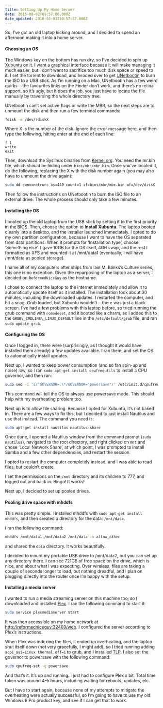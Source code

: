 ```yaml
---
title: Setting Up My Home Server
date: 2015-08-02T09:57:00.000Z
date_updated: 2018-03-03T10:57:37.000Z
---
```


So, I’ve got an old laptop kicking around, and I decided to spend an afternoon making it into a home server.

#### Choosing an OS

The Windows key on the bottom has run dry, so I’ve decided to spin up [Xubuntu](http://xubuntu.org/getxubuntu/) on it. I want a graphical interface because it will make managing it much easier, but I don’t want to sacrifice too much disk space or speed to it. I set the torrent to download, and headed over to get [UNetbootin](http://unetbootin.github.io) to burn the ISO to a USB stick. As I’m running on a Mac, UNetbootin has a few weird quirks — the favourites links on the Finder don’t work, and there’s no retina support, so it’s ugly, but it does the job, you just have to locate the file manually by traversing the whole directory tree.

UNetbootin can’t set active flags or write the MBR, so the next steps are to unmount the disk and then run a few terminal commands:

```bash
fdisk -e /dev/rdiskX
```

Where X is the number of the disk. Ignore the error message here, and then type the following, hitting enter at the end of each line:

```fdisk
f 1
write
exit
```

Then, download the Syslinux binaries from [Kernel.org](https://www.kernel.org/pub/linux/utils/boot/syslinux/). You need the mr.bin file, which should be hiding under `bios/mbr/mbr.bin`. Once you’ve located it, do the following, replacing the X with the disk number again (you may also have to unmount the drive again):

```bash
sudo dd conv=notrunc bs=440 count=1 if=bios/mbr/mbr.bin of=/dev/diskX
```

Then follow the instructions on UNetbootin to burn the ISO file to an external drive. The whole process should only take a few minutes.

#### Installing the OS

I booted up the old laptop from the USB stick by setting it to the first priority in the BIOS. Then, choose the option to **Install Xubuntu**. The laptop booted cleanly into a desktop, and the installer launched immediately. I opted to do my own partition configuration, because I want to have the OS separated from data partitions. When it prompts for ‘Installation type’, choose ‘Something else’. I gave 10GB for the OS itself, 4GB swap, and the rest I formatted as XFS and mounted it at /mnt/data1 (eventually, I will have /mnt/data as pooled storage).

I name all of my computers after ships from Iain M. Banks’s Culture series, this one is no exception. Given the repurposing of the laptop as a server, I decided on `ReformedNiceGuy` as the hostname.

I chose to connect the laptop to the internet immediately and allow it to automatically update itself as it installed. The installation took about 30 minutes, including the downloaded updates. I restarted the computer, and hit a snag. Grub loaded, but Xubuntu wouldn’t — there was just a black screen. I’ve had a few problems with this laptop before, so tried running the grub command with `nomodeset`, and it booted like a charm, so I added this to the `GRUB\_CMDLINE\_LINUX_DEFAULT` line in the `/etc/default/grub` file, and ran `sudo update-grub`.

#### Configuring the OS

Once I logged in, there were (surprisingly, as I thought it would have installed them already) a few updates available. I ran them, and set the OS to automatically install updates.

Next up, I wanted to keep power consumption (and so fan spin-up and noise) low, so I ran `sudo apt-get install cpufrequtils` to install a CPU governor, and then ran:

```bash
sudo sed -i 's/^GOVERNOR=.\*/GOVERNOR="powersave"/' /etc/init.d/cpufrequtils
```

This command will tell the OS to always use powersave mode. This should help with my overheating problem too.

Next up is to allow file sharing. Because I opted for Xubuntu, it’s not baked in. There are a few ways to fix this, but I decided to just install Nautilus and use that instead. The command you need is:

```bash
sudo apt-get install nautilus nautilus-share
```

Once done, I opened a Nautilus window from the command prompt (`sudo nautilus`), navigated to the root directory, and right clicked on `mnt` and chose ‘Local Network Share’, at which point, I was prompted to install Samba and a few other dependencies, and restart the session.

I opted to restart the computer completely instead, and I was able to read files, but couldn’t create.

I set the permissions on the `/mnt` directory and its children to 777, and logged out and back in. Bingo! It works!

Next up, I decided to set up pooled drives.

#### Pooling drive space with mhddfs

This was pretty simple. I installed mhddfs with `sudo apt-get install mhddfs`, and then created a directory for the data: `/mnt/data`.

I ran the following command:

```bash
mhddfs /mnt/data1,/mnt/data2 /mnt/data -o allow_other
```

and shared the `data` directory. It works beautifully.

I decided to mount my portable USB drive to /mnt/data2, but you can set up any directory there. I can see 721GB of free space on the drive, which is nice, and about what I was expecting. Over wireless, files are taking a couple of seconds longer to load, but nothing dreadful, and I plan on plugging directly into the router once I’m happy with the setup.

#### Installing a media server

I wanted to run a media streaming server on this machine too, so I downloaded and installed [Plex](http://plex.tv). I ran the following command to start it:

```bash
sudo service plexmediaserver start
```

It was then accessible on my home network at [http://reformedniceguy:32400/web](http://reformedniceguy:32400/web,). I configured the server according to Plex’s instructions.

When Plex was indexing the files, it ended up overheating, and the laptop shut itself down (not very gracefully, I might add), so I tried running adding `acpi_osi=Linux thermal.off=1` to grub, and I installed [TLP](http://www.webupd8.org/2014/10/advanced-power-management-tool-tlp-06.html). I also set the governor to powersave with the following command:

```bash
sudo cpufreq-set -g powersave
```

And that’s it. It’s up and running. I just had to configure Plex a bit. Total time taken was around 4–5 hours, including waiting for reboots, updates, etc.

But I have to start again, because none of my attempts to mitigate the overheating were actually successful, so I’m going to have to use my old Windows 8 Pro product key, and see if I can get that to work.

